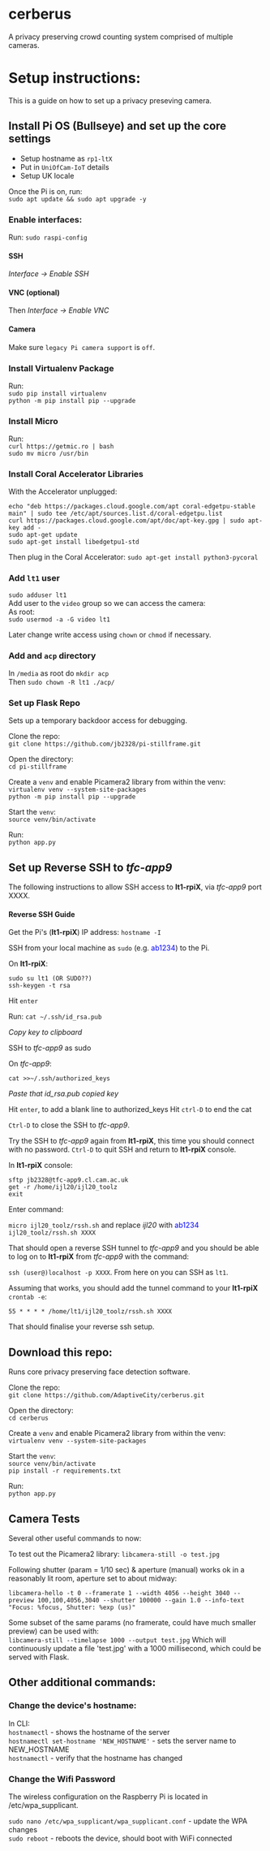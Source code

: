 # cerberus
A privacy preserving crowd counting system comprised of multiple cameras.

# Setup instructions:  

This is a guide  on how to set up a privacy preseving camera.

## Install Pi OS (Bullseye) and set up the core settings
- Setup hostname as `rp1-ltX`
- Put in `UniOfCam-IoT` details
- Setup UK locale

Once the Pi is on, run:  
`sudo apt update && sudo apt upgrade -y`  

### Enable interfaces:
Run: `sudo raspi-config` 
#### SSH
*Interface -> Enable SSH*
#### VNC (optional)
Then *Interface -> Enable VNC*
#### Camera
Make sure `legacy Pi camera support` is `off`.

### Install Virtualenv Package
Run:   
`sudo pip install virtualenv`  
`python -m pip install pip --upgrade`   

### Install Micro
Run:  
`curl https://getmic.ro | bash`  
`sudo mv micro /usr/bin`  

### Install Coral Accelerator Libraries
With the Accelerator unplugged:
```
echo "deb https://packages.cloud.google.com/apt coral-edgetpu-stable main" | sudo tee /etc/apt/sources.list.d/coral-edgetpu.list
curl https://packages.cloud.google.com/apt/doc/apt-key.gpg | sudo apt-key add -
sudo apt-get update
sudo apt-get install libedgetpu1-std
```
Then plug in the Coral Accelerator:
`sudo apt-get install python3-pycoral`

### Add `lt1` user 

`sudo adduser lt1`  
Add user to the `video` group so we can access the camera:  
As root:  
`sudo usermod -a -G video lt1`  

Later change write access using `chown` or `chmod` if necessary.  

### Add and `acp` directory

In `/media` as root do `mkdir acp`  
Then `sudo chown -R lt1 ./acp/`  

### Set up Flask Repo
Sets up a temporary backdoor access for debugging.

Clone the repo:  
`git clone https://github.com/jb2328/pi-stillframe.git`  

Open the directory:    
`cd pi-stillframe`  

Create a `venv` and enable Picamera2 library from within the venv:    
`virtualenv venv --system-site-packages`  
`python -m pip install pip --upgrade`  

Start the `venv`:  
`source venv/bin/activate`  

Run:   
`python app.py`

## Set up Reverse SSH to *tfc-app9*
The following instructions to allow SSH access to **lt1-rpiX**, via *tfc-app9* port XXXX.

#### Reverse SSH Guide


Get the Pi's (**lt1-rpiX**) IP address:
`hostname -I`  

SSH from your local machine as `sudo` (e.g. <span style="color:blue">ab1234</span>) to the Pi.

On **lt1-rpiX**:

```
sudo su lt1 (OR SUDO??)
ssh-keygen -t rsa
```

Hit `enter`

Run: 
`cat ~/.ssh/id_rsa.pub`


*Copy key to clipboard*

SSH to *tfc-app9* as sudo  

On *tfc-app9*:

`cat >>~/.ssh/authorized_keys`

*Paste that id_rsa.pub copied key*

Hit `enter`, to add a blank line to authorized_keys
Hit `ctrl-D` to end the cat

`Ctrl-D` to close the SSH to *tfc-app9*.

Try the SSH to *tfc-app9* again from **lt1-rpiX**, this time you should connect with no password. `Ctrl-D` to quit SSH and return to **lt1-rpiX** console.

In **lt1-rpiX** console:

`sftp jb2328@tfc-app9.cl.cam.ac.uk`  
`get -r /home/ijl20/ijl20_toolz`  
`exit`  

Enter command:

`micro ijl20_toolz/rssh.sh`  and replace *ijl20* with <span style="color:blue">ab1234</span>
`ijl20_toolz/rssh.sh XXXX`

That should open a reverse SSH tunnel to *tfc-app9* and you should be able to log on to **lt1-rpiX** from *tfc-app9* with the command:

 `ssh (user@)localhost -p XXXX`. From here on you can SSH as `lt1`.  

Assuming that works, you should add the tunnel command to your **lt1-rpiX** `crontab -e`:

`55 * * * * /home/lt1/ijl20_toolz/rssh.sh XXXX`

That should finalise your reverse ssh setup. 

## Download this repo:

Runs core privacy preserving face detection software.  

Clone the repo:  
`git clone https://github.com/AdaptiveCity/cerberus.git`  

Open the directory:    
`cd cerberus`  

Create a `venv` and enable Picamera2 library from within the venv:    
`virtualenv venv --system-site-packages`  

Start the `venv`:  
`source venv/bin/activate`  
`pip install -r requirements.txt`  

Run:   
`python app.py`

## Camera Tests
Several other useful commands to now:

To test out the Picamera2 library:
`libcamera-still -o test.jpg`

Following shutter (param = 1/10 sec) & aperture (manual) works ok in a reasonably lit room, aperture set to about midway:  

`libcamera-hello -t 0 --framerate 1 --width 4056 --height 3040 --preview 100,100,4056,3040 --shutter 100000 --gain 1.0 --info-text "Focus: %focus, Shutter: %exp (us)"`

Some subset of the same params (no framerate, could have much smaller preview) can be used with:  
`libcamera-still --timelapse 1000 --output test.jpg`
Which will continuously update a file 'test.jpg' with a 1000 millisecond, which could be served with Flask.  

## Other additional commands:  
### Change the device's hostname:
In CLI:  
`hostnamectl` - shows the hostname of the server  
`hostnamectl set-hostname 'NEW_HOSTNAME'` - sets the server name to NEW_HOSTNAME  
`hostnamectl` - verify that the hostname has changed  

### Change the Wifi Password  
The wireless configuration on the Raspberry Pi is located in /etc/wpa_supplicant. 

`sudo nano /etc/wpa_supplicant/wpa_supplicant.conf` - update the WPA changes  
`sudo reboot` - reboots the device, should boot with WiFi connected







